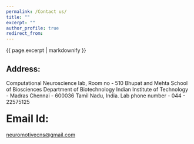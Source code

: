 ```yaml
---
permalink: /Contact us/
title: ""
excerpt: ""
author_profile: true
redirect_from: 
---
```


{{ page.excerpt | markdownify }}

## Address:
Computational Neuroscience lab, Room no - 510
Bhupat and Mehta School of Biosciences
Department of Biotechnology
Indian Institute of Technology - Madras
Chennai - 600036
Tamil Nadu, India.
Lab phone number - 044 - 22575125

#### <span style="font-size: 2em;">Email Id:</span>
 [neuromotivecns@gmail.com](mailto:neuromotivecns@gmail.com) 
 
